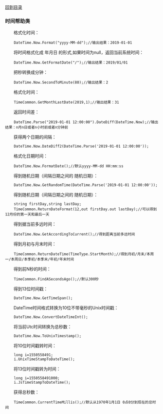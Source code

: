 <a href="https://github.com/zhenlei520/System.Extension.Core/blob/master/Wiki/%e7%9b%ae%e5%bd%95.md">回到目录</a>

### 时间帮助类
&emsp;&emsp;格式化时间：

		DateTime.Now.Format("yyyy-MM-dd");//输出结果：2019-01-01


&emsp;&emsp;将时间格式化成 年月日 的形式,如果时间为null，返回当前系统时间：

		DateTime.Now.GetFormatDate("/");//输出结果：2019/01/01


&emsp;&emsp;把秒转换成分钟：

		DateTime.Now.SecondToMinute(80);//输出结果：2


&emsp;&emsp;格式化时间：

		TimeCommon.GetMonthLastDate(2019,1);//输出结果：31


&emsp;&emsp;返回时间差：

		DateTime.Parse("2019-01-01 12:00:00").DateDiff(DateTime.Now);//输出结果：n月n日或者n小时前或者n分钟前

&emsp;&emsp;获得两个日期的间隔：

		DateTime.Now.DateDiff2(DateTime.Parse('2019-01-01 12:00:00'));


&emsp;&emsp;格式化日期时间：

		DateTime.Now.FormatDate();//默认yyyy-MM-dd HH:mm:ss

&emsp;&emsp;得到随机日期（间隔日期之间的 随机日期）：

		DateTime.Now.GetRandomTime(DateTime.Parse('2019-01-01 12:00:00'));


&emsp;&emsp;得到随机日期（间隔日期之间的 随机日期）：

		string firstDay,string lastDay;
		TimeCommon.ReturnDateFormat(12,out firstDay.out lastDay);//可以得到12月份的第一天和最后一天


&emsp;&emsp;得到据当前多远时间：
		
		DateTime.Now.GetAccordingToCurrent();//得到距离当前多远时间 


&emsp;&emsp;得到月初与月末时间：
		
		TimeCommon.ReturnDateTime(TimeType.StartMonth);//得到月初/月末/本周一/本周日/本季初/本季末/年初/年末时间 


&emsp;&emsp;得到前N秒的时间：

		TimeCommon.FindASecondsAgo();//默认300秒


&emsp;&emsp;得到13位时间戳：

		DateTime.Now.GetTimeSpan();

&emsp;&emsp;DateTime时间格式转换为10位不带毫秒的Unix时间戳：

		DateTime.Now.ConvertDateTimeInt();

&emsp;&emsp;将当前Utc时间转换为总秒数：

		DateTime.Now.ToUnixTimestamp();

&emsp;&emsp;将10位时间戳转时间：
		
		long i=1550558491;
		i.UnixTimeStampToDateTime();

&emsp;&emsp;将13位时间戳转为时间：

		long i=1550558491000;
		i.JsTimeStampToDateTime();


&emsp;&emsp;获得总秒数：

		TimeCommon.CurrentTimeMillis();//默认从1970年1月1日 0点0分到现在的总时间
